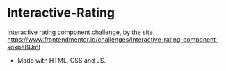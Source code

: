 # Interactive-Rating
Interactive rating component challenge, by the site https://www.frontendmentor.io/challenges/interactive-rating-component-koxpeBUmI

- Made with HTML, CSS and JS.
